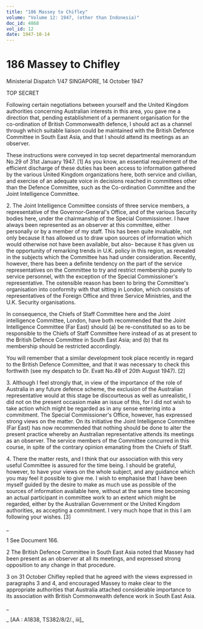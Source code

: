 ```yaml
---
title: "186 Massey to Chifley"
volume: "Volume 12: 1947, (other than Indonesia)"
doc_id: 4868
vol_id: 12
date: 1947-10-14
---
```


# 186 Massey to Chifley

Ministerial Dispatch 1/47 SINGAPORE, 14 October 1947

TOP SECRET

Following certain negotiations between yourself and the United Kingdom authorities concerning Australian interests in this area, you gave me a direction that, pending establishment of a permanent organisation for the co-ordination of British Commonwealth defence, I should act as a channel through which suitable liaison could be maintained with the British Defence Committee in South East Asia, and that I should attend its meetings as an observer.

These instructions were conveyed in top secret departmental memorandum No.29 of 31st January 1947. [1] As you know, an essential requirement of the efficient discharge of these duties has been access to information gathered by the various United Kingdom organizations here, both service and civilian, and exercise of an adequate voice in decisions reached in committees other than the Defence Committee, such as the Co-ordination Committee and the Joint Intelligence Committee.

2\. The Joint Intelligence Committee consists of three service members, a representative of the Governor-General's Office, and of the various Security bodies here, under the chairmanship of the Special Commissioner. I have always been represented as an observer at this committee, either personally or by a member of my staff. This has been quite invaluable, not only because it has allowed us to draw upon sources of information which would otherwise not have been available, but also- because it has given us the opportunity of remarking trends in U.K. policy in this region, as revealed in the subjects which the Committee has had under consideration. Recently, however, there has been a definite tendency on the part of the service representatives on the Committee to try and restrict membership purely to service personnel, with the exception of the Special Commissioner's representative. The ostensible reason has been to bring the Committee's organisation into conformity with that sitting in London, which consists of representatives of the Foreign Office and three Service Ministries, and the U.K. Security organisations.

In consequence, the Chiefs of Staff Committee here and the Joint intelligence Committee, London, have both recommended that the Joint Intelligence Committee (Far East) should (a) be re-constituted so as to be responsible to the Chiefs of Staff Committee here instead of as at present to the British Defence Committee in South East Asia; and (b) that its membership should be restricted accordingly.

You will remember that a similar development took place recently in regard to the British Defence Committee, and that it was necessary to check this forthwith (see my despatch to Dr. Evatt No.49 of 20th August 1947). [2]

3\. Although I feel strongly that, in view of the importance of the role of Australia in any future defence scheme, the exclusion of the Australian representative would at this stage be discourteous as well as unrealistic, I did not on the present occasion make an issue of this, for I did not wish to take action which might be regarded as in any sense entering into a commitment. The Special Commissioner's Office, however, has expressed strong views on the matter. On its initiative the Joint Intelligence Committee (Far East) has now recommended that nothing should be done to alter the present practice whereby an Australian representative attends its meetings as an observer. The service members of the Committee concurred in this course, in spite of the contrary opinion emanating from the Chiefs of Staff.

4\. There the matter rests, and I think that our association with this very useful Committee is assured for the time being. I should be grateful, however, to have your views on the whole subject, and any guidance which you may feel it possible to give me. I wish to emphasise that I have been myself guided by the desire to make as much use as possible of the sources of information available here, without at the same time becoming an actual participant in committee work to an extent which might be regarded, either by the Australian Government or the United Kingdom authorities, as accepting a commitment. I very much hope that in this I am following your wishes. [3]

_

1 See Document 166.

2 The British Defence Committee in South East Asia noted that Massey had been present as an observer at all its meetings, and expressed strong opposition to any change in that procedure.

3 on 31 October Chifley replied that he agreed with the views expressed in paragraphs 3 and 4, and encouraged Massey to make clear to the appropriate authorities that Australia attached considerable importance to its association with British Commonwealth defence work in South East Asia.

_

_ [AA : A1838, TS382/8/2/., iii]_
